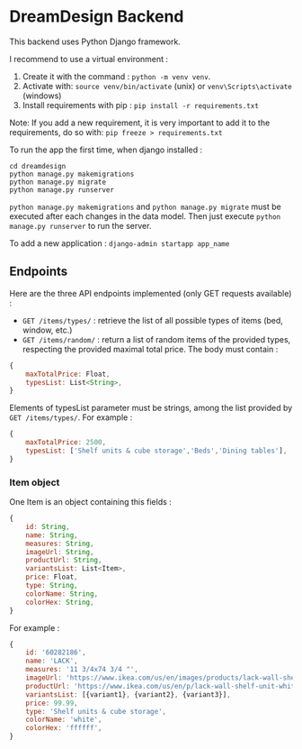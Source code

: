 # DreamDesign Backend

This backend uses Python Django framework.

I recommend to use a virtual environment : 
1. Create it with the command : `python -m venv venv`. 
2. Activate with: `source venv/bin/activate` (unix) or `venv\Scripts\activate` (windows)
3. Install requirements with pip : `pip install -r requirements.txt`

Note: If you add a new requirement, it is very important to add it to the requirements, do so with: `pip freeze > requirements.txt`

To run the app the first time, when django installed :

```
cd dreamdesign
python manage.py makemigrations
python manage.py migrate
python manage.py runserver
```

`python manage.py makemigrations` and `python manage.py migrate` must be executed after each changes in the data model. Then just execute  `python manage.py runserver` to run the server.

To add a new application : `django-admin startapp app_name`

## Endpoints

Here are the three API endpoints implemented (only GET requests available) :
- `GET /items/types/` : retrieve the list of all possible types of items (bed, window, etc.)
- `GET /items/random/` : return a list of random items of the provided types, respecting the provided maximal total price. The body must contain :

```js
{
	maxTotalPrice: Float,
	typesList: List<String>,
}
```

Elements of typesList parameter must be strings, among the list provided by `GET /items/types/`.
For example :
```js
{
	maxTotalPrice: 2500,
	typesList: ['Shelf units & cube storage','Beds','Dining tables'],
}
```

### Item object

One Item is an object containing this fields :
```js
{
	id: String, 
	name: String,
	measures: String,
	imageUrl: String,
	productUrl: String,
	variantsList: List<Item>,
	price: Float,
	type: String,
	colorName: String,
	colorHex: String,
}
```

For example : 
```js
{
	id: '60282186', 
	name: 'LACK',
	measures: '11 3/4x74 3/4 "',
	imageUrl: 'https://www.ikea.com/us/en/images/products/lack-wall-shelf-unit-white__0246565_pe385541_s5.jpg',
	productUrl: 'https://www.ikea.com/us/en/p/lack-wall-shelf-unit-white-60282186/',
	variantsList: [{variant1}, {variant2}, {variant3}],
	price: 99.99,
	type: 'Shelf units & cube storage',
	colorName: 'white',
	colorHex: 'ffffff',
}
```

